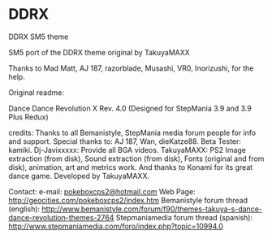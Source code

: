 # DDRX
DDRX SM5 theme

SM5 port of the DDRX theme original by TakuyaMAXX

Thanks to Mad Matt, AJ 187, razorblade, Musashi, VR0, Inorizushi,  for the help.

Original readme:

Dance Dance Revolution X Rev. 4.0 (Designed for StepMania 3.9 and 3.9 Plus Redux)

credits:
Thanks to all Bemanistyle, StepMania media forum people for info and support.
Special thanks to: AJ 187, Wan, dieKatze88.
Beta Tester: kamiki.
Dj-Javixxxxx: Provide all BGA videos.
TakuyaMAXX: PS2 Image extraction (from disk), Sound extraction (from disk), Fonts (original and from disk), animation, art and metrics work.
And thanks to Konami for its great dance game.
Developed by TakuyaMAXX.

Contact:
e-mail: pokeboxcps2@hotmail.com
Web Page: http://geocities.com/pokeboxcps2/index.htm
Bemanistyle forum thread (english): http://www.bemanistyle.com/forum/f90/themes-takuya-s-dance-dance-revolution-themes-2764
Stepmaniamedia forum thread (spanish): http://www.stepmaniamedia.com/foro/index.php?topic=10994.0
